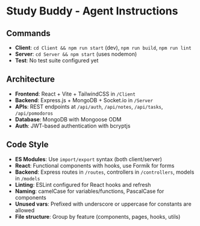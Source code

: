 # Study Buddy - Agent Instructions

## Commands
- **Client**: `cd Client && npm run start` (dev), `npm run build`, `npm run lint`
- **Server**: `cd Server && npm start` (uses nodemon)
- **Test**: No test suite configured yet

## Architecture
- **Frontend**: React + Vite + TailwindCSS in `/Client`
- **Backend**: Express.js + MongoDB + Socket.io in `/Server`
- **APIs**: REST endpoints at `/api/auth`, `/api/notes`, `/api/tasks`, `/api/pomodoros`
- **Database**: MongoDB with Mongoose ODM
- **Auth**: JWT-based authentication with bcryptjs

## Code Style
- **ES Modules**: Use `import/export` syntax (both client/server)
- **React**: Functional components with hooks, use Formik for forms
- **Backend**: Express routes in `/routes`, controllers in `/controllers`, models in `/models`
- **Linting**: ESLint configured for React hooks and refresh
- **Naming**: camelCase for variables/functions, PascalCase for components
- **Unused vars**: Prefixed with underscore or uppercase for constants are allowed
- **File structure**: Group by feature (components, pages, hooks, utils)
